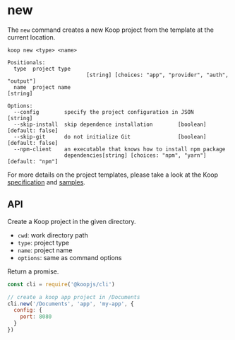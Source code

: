 # new

The `new` command creates a new Koop project from the template at the current location.

```
koop new <type> <name>

Positionals:
  type  project type
                         [string] [choices: "app", "provider", "auth", "output"]
  name  project name                                                    [string]

Options:
  --config        specify the project configuration in JSON             [string]
  --skip-install  skip dependence installation        [boolean] [default: false]
  --skip-git      do not initialize Git               [boolean] [default: false]
  --npm-client    an executable that knows how to install npm package
                  dependencies[string] [choices: "npm", "yarn"] [default: "npm"]
```

For more details on the project templates, please take a look at the Koop [specification](https://koopjs.github.io/docs/usage/koop-core) and [samples](https://github.com/koopjs?utf8=%E2%9C%93&q=sample).

## API

Create a Koop project in the given directory.

* `cwd`: work directory path
* `type`: project type
* `name`: project name
* `options`: same as command options

Return a promise.

``` javascript
const cli = require('@koopjs/cli')

// create a koop app project in /Documents
cli.new('/Documents', 'app', 'my-app', {
  config: {
    port: 8080
  }
})
```